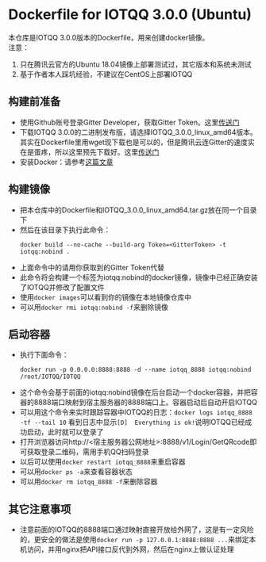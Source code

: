 # Dockerfile for IOTQQ 3.0.0 (Ubuntu)
本仓库是IOTQQ 3.0.0版本的Dockerfile，用来创建docker镜像。<br/>
注意：
1. 只在腾讯云官方的Ubuntu 18.04镜像上部署测试过，其它版本和系统未测试
2. 基于作者本人踩坑经验，不建议在CentOS上部署IOTQQ

## 构建前准备
* 使用Github账号登录Gitter Developer，获取Gitter Token。这里[传送门](https://developer.gitter.im/apps)
* 下载IOTQQ 3.0.0的二进制发布版，请选择IOTQQ_3.0.0_linux_amd64版本。其实在Dockerfile里用wget现下载也是可以的，但是腾讯云连Gitter的速度实在是蛋疼，所以这里预先下载好。这里[传送门](https://gitter.im/IOTQQTalk/IOTQQ)
* 安装Docker：请参考[这篇文章](https://www.jianshu.com/p/80e3fd18a17e)

## 构建镜像
* 把本仓库中的Dockerfile和IOTQQ_3.0.0_linux_amd64.tar.gz放在同一个目录下
* 然后在该目录下执行此命令：
  ```shell
  docker build --no-cache --build-arg Token=<GitterToken> -t iotqq:nobind .
  ```
* 上面命令中的<GitterToken>请用你获取到的Gitter Token代替
* 此命令将会构建一个标签为iotqq:nobind的docker镜像，镜像中已经正确安装了IOTQQ并修改了配置文件
* 使用`docker images`可以看到你的镜像在本地镜像仓库中
* 可以用`docker rmi iotqq:nobind -f`来删除镜像

## 启动容器
* 执行下面命令：
  ```shell
  docker run -p 0.0.0.0:8888:8888 -d --name iotqq_8888 iotqq:nobind /root/IOTQQ/IOTQQ
  ```
* 这个命令会基于前面的iotqq:nobind镜像在后台启动一个docker容器，并把容器的8888端口映射到宿主服务器的8888端口上。容器启动后自动开启IOTQQ
* 可以用这个命令来实时跟踪容器中IOTQQ的日志：`docker logs iotqq_8888 -tf --tail 10`
  看到日志中显示`[D]  Everything is ok!`说明IOTQQ已经成功启动，此时就可以登录了
* 打开浏览器访问http://<宿主服务器公网地址>:8888/v1/Login/GetQRcode即可获取登录二维码，需用手机QQ扫码登录
* 以后可以使用`docker restart iotqq_8888`来重启容器
* 可以用`docker ps -a`来查看容器状态
* 可以用`docker rm iotqq_8888 -f`来删除容器

## 其它注意事项
* 注意前面的IOTQQ的8888端口通过映射直接开放给外网了，这是有一定风险的，更安全的做法是使用`docker run -p 127.0.0.1:8888:8888 ...`来绑定本机访问，并用nginx把API接口反代到外网，然后在nginx上做认证处理

